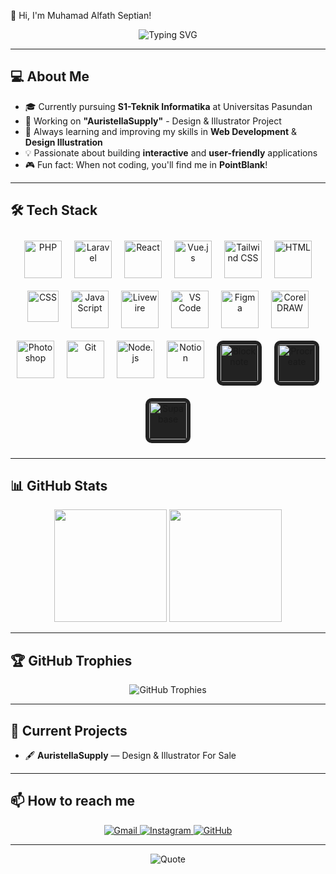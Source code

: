 👋 Hi, I'm Muhamad Alfath Septian!

<div align="center">
  <img src="https://readme-typing-svg.herokuapp.com?font=Fira+Code&size=22&duration=3000&pause=1000&color=0AFFEF&center=true&vCenter=true&width=650&height=80&lines=S1+Teknik+Informatika;Universitas+Pasundan;Web+Developer;Design+Illustrator" alt="Typing SVG" />
</div>

---

## 💻 About Me

- 🎓 Currently pursuing **S1-Teknik Informatika** at Universitas Pasundan
- 🎨 Working on **"AuristellaSupply"** - Design & Illustrator Project
- 🌱 Always learning and improving my skills in **Web Development** & **Design Illustration**
- 💡 Passionate about building **interactive** and **user-friendly** applications
- 🎮 Fun fact: When not coding, you'll find me in **PointBlank**!

---

## 🛠️ Tech Stack

<div align="center" style="display: flex; flex-wrap: wrap; justify-content: center;">
  <img width="60" src="https://www.php.net/images/logos/new-php-logo.svg" alt="PHP" style="margin: 10px;" />
  <img width="60" src="https://laravel.com/img/logomark.min.svg" alt="Laravel" style="margin: 10px;" />
  <img width="60" src="https://upload.wikimedia.org/wikipedia/commons/a/a7/React-icon.svg" alt="React" style="margin: 10px;" />
  <img width="60" src="https://vuejs.org/images/logo.png" alt="Vue.js" style="margin: 10px;" />
  <img width="60" src="https://upload.wikimedia.org/wikipedia/commons/d/d5/Tailwind_CSS_Logo.svg" alt="Tailwind CSS" style="margin: 10px;" />
  <img width="60" src="https://upload.wikimedia.org/wikipedia/commons/6/61/HTML5_logo_and_wordmark.svg" alt="HTML" style="margin: 10px;" />
  <img width="50" src="https://upload.wikimedia.org/wikipedia/commons/d/d5/CSS3_logo_and_wordmark.svg" alt="CSS" style="margin: 10px;" />
  <img width="60" src="https://upload.wikimedia.org/wikipedia/commons/6/6a/JavaScript-logo.png" alt="JavaScript" style="margin: 10px;" />
  <img width="60" src="https://laravel-livewire.com/img/twitter.png" alt="Livewire" style="margin: 10px;" />
  <img width="60" src="https://code.visualstudio.com/assets/images/code-stable.png" alt="VS Code" style="margin: 10px;" />
  <img width="60" src="https://cdn.sanity.io/images/599r6htc/regionalized/5094051dac77593d0f0978bdcbabaf79e5bb855c-1080x1080.png?w=540&q=75&fit=max&auto=format&dpr=1.5" alt="Figma" style="margin: 10px;" />
  <img width="60" src="https://upload.wikimedia.org/wikipedia/commons/9/97/LOGO-CORELDRAW-GRAPHICS-SUITE.svg" alt="CorelDRAW" style="margin: 10px;" />
  <img width="60" src="https://upload.wikimedia.org/wikipedia/commons/a/af/Adobe_Photoshop_CC_icon.svg" alt="Photoshop" style="margin: 10px;" />
  <img width="60" src="https://git-scm.com/images/logos/downloads/Git-Icon-1788C.png" alt="Git" style="margin: 10px;" />
  <img width="60" src="https://upload.wikimedia.org/wikipedia/commons/d/d9/Node.js_logo.svg" alt="Node.js" style="margin: 10px;" />
  <img width="60" src="https://www.notion.so/cdn-cgi/image/format=auto,width=1920,quality=100/front-static/shared/icons/notion-app-icon-3d.png" alt="Notion" style="margin: 10px;" />
  <img width="60" src="https://www.blocknotejs.org/favicon.svg" alt="Blocknote" style="margin: 10px; background-color: #222; padding: 6px; border-radius: 10px;" />
  <img width="60" src="https://upload.wikimedia.org/wikipedia/en/9/9b/Procreate_icon.png" alt="Procreate" style="margin: 10px; background-color: #222; padding: 6px; border-radius: 10px;" />
  <img width="60" src="https://opensourcealternatives.org/images/supabase.webp" alt="Supabase" style="margin: 10px; background-color: #222; padding: 6px; border-radius: 10px;" />

</div>

---

## 📊 GitHub Stats
<div align="center">
  <img height="180em" src="https://github-readme-stats.vercel.app/api?username=muhamadafat&show_icons=true&theme=tokyonight&include_all_commits=true&count_private=true" />
  <img height="180em" src="https://github-readme-stats.vercel.app/api/top-langs/?username=muhamadafat&layout=compact&langs_count=7&theme=tokyonight" />
</div>

---

## 🏆 GitHub Trophies
<div align="center">
  <img src="https://github-profile-trophy.vercel.app/?username=muhamadafat&theme=darkhub&no-frame=false&no-bg=true&margin-w=4" alt="GitHub Trophies" />
</div>

---

## 🚀 Current Projects

- 🖋 **AuristellaSupply** — Design & Illustrator For Sale

---

## 📫 How to reach me

<div align="center">
  <a href="mailto:muhamadafattt@gmail.com">
    <img src="https://img.shields.io/badge/Gmail-D14836?style=for-the-badge&logo=gmail&logoColor=white" alt="Gmail" />
  </a>
  <a href="https://www.instagram.com/_muhamadafat/" target="_blank">
    <img src="https://img.shields.io/badge/Instagram-E4405F?style=for-the-badge&logo=instagram&logoColor=white" alt="Instagram" />
  </a>
  <a href="https://github.com/Muhamadafat" target="_blank">
    <img src="https://img.shields.io/badge/GitHub-100000?style=for-the-badge&logo=github&logoColor=white" alt="GitHub" />
  </a>
</div>

---

<div align="center">
  <img src="https://img.shields.io/badge/quote-Life%20As%20If%20You%20Were%20To%20Die%20Tomorrow-red?style=for-the-badge&logo=quote" alt="Quote" />
</div>
